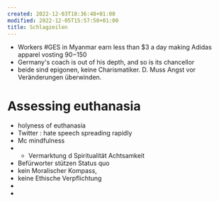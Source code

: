 ```yaml
---
created: 2022-12-03T18:36:48+01:00
modified: 2022-12-05T15:57:50+01:00
title: Schlagzeilen
---
```


- Workers #GES in Myanmar earn less than $3 a day making Adidas apparel vosting $90-$150
- Germany's coach is out of his depth, and so is its chancellor
- beide sind epigonen, keine Charismatiker. D. Muss Angst vor Veränderungen überwinden.

# Assessing euthanasia 
- holyness of euthanasia
- Twitter : hate speech spreading rapidly
- Mc mindfulness 
- - Vermarktung d Spiritualität Achtsamkeit
- Befürworter stützen Status quo
- kein Moralischer Kompass,
- keine Ethische Verpflichtung
- 
-
